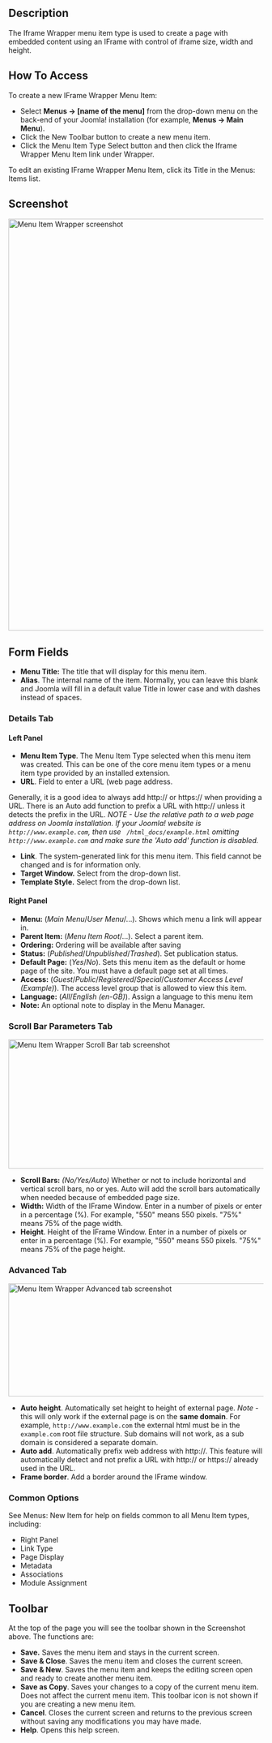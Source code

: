 <!-- Filename: Help4.x:Menu_Item:_Iframe_Wrapper / Display title: Menu Item: Iframe Wrapper -->

## Description

The Iframe Wrapper menu item type is used to create a page with embedded
content using an IFrame with control of iframe size, width and height.

## How To Access

To create a new IFrame Wrapper Menu Item:

- Select **Menus → \[name of the menu\]** from the drop-down menu on
  the back-end of your Joomla! installation (for example,
  **Menus → Main Menu**).
- Click the New Toolbar button to create a new menu item.
- Click the Menu Item Type Select button and
  then click the Iframe Wrapper Menu Item link under Wrapper.

To edit an existing IFrame Wrapper Menu Item, click its Title in the
Menus: Items list.

## Screenshot

<img
src="https://docs.joomla.org/images/4/4a/Help-4x-Menus-Menu-Item-Wrapper-en.png"
decoding="async" data-file-width="800" data-file-height="812"
width="800" height="812" alt="Menu Item Wrapper screenshot" />

## Form Fields

- **Menu Title:** The title that will display for this menu item.
- **Alias**. The internal name of the item. Normally, you can leave this
  blank and Joomla will fill in a default value Title in lower case and
  with dashes instead of spaces.

### Details Tab

#### Left Panel

- **Menu Item Type**. The Menu Item Type selected when this menu item
  was created. This can be one of the core menu item types or a menu
  item type provided by an installed extension.
- **URL**. Field to enter a URL (web page address.

Generally, it is a good idea to always add http:// or https:// when
providing a URL. There is an Auto add
function to prefix a URL with http:// unless it detects the prefix in
the URL. *NOTE - Use the relative path to a web page address on Joomla
installation. If your Joomla! website is `http://www.example.com`, then
use ` /html_docs/example.html` omitting `http://www.example.com` and
make sure the 'Auto add' function is disabled.*

- **Link**. The system-generated link for this menu item. This field
  cannot be changed and is for information only.
- **Target Window.** Select from the drop-down list.
- **Template Style.** Select from the drop-down list.

#### Right Panel

- **Menu:** (*Main Menu*/*User Menu*/...). Shows which menu a link will
  appear in.
- **Parent Item:** (*Menu Item Root*/...). Select a parent item.
- **Ordering:** Ordering will be available after saving
- **Status:** (*Published*/*Unpublished*/*Trashed*). Set publication
  status.
- **Default Page:** (*Yes*/*No*). Sets this menu item as the default or
  home page of the site. You must have a default page set at all times.
- **Access:** (*Guest*/*Public*/*Registered*/*Special*/*Customer Access
  Level (Example)*). The access level group that is allowed to view this
  item.
- **Language:** (*All*/*English (en-GB)*). Assign a language to this
  menu item
- **Note:** An optional note to display in the Menu Manager.

### Scroll Bar Parameters Tab

<img
src="https://docs.joomla.org/images/7/7e/Help-4x-Menus-Menu-Item-Wrapper-Scroll-Bar-parameters-screenshot-en.png"
decoding="async" data-file-width="600" data-file-height="255"
width="600" height="255"
alt="Menu Item Wrapper Scroll Bar tab screenshot" />

- **Scroll Bars:** *(No/Yes/Auto)* Whether or not to include horizontal
  and vertical scroll bars, no or yes. Auto will add the scroll bars
  automatically when needed because of embedded page size.
- **Width:** Width of the IFrame Window. Enter in a number of pixels or
  enter in a percentage (%). For example, "550" means 550 pixels. "75%"
  means 75% of the page width.
- **Height**. Height of the IFrame Window. Enter in a number of pixels
  or enter in a percentage (%). For example, "550" means 550 pixels.
  "75%" means 75% of the page height.

### Advanced Tab

<img
src="https://docs.joomla.org/images/8/80/Help-4x-Menus-Menu-Item-Wrapper-Advanced-options-screenshot-en.png"
decoding="async" data-file-width="600" data-file-height="223"
width="600" height="223"
alt="Menu Item Wrapper Advanced tab screenshot" />

- **Auto height**. Automatically set height to height of external page.
  *Note* - this will only work if the external page is on the **same
  domain**. For example, `http://www.example.com` the external html must
  be in the `example.com` root file structure. Sub domains will not
  work, as a sub domain is considered a separate domain.
- **Auto add**. Automatically prefix web address with http://. This
  feature will automatically detect and not prefix a URL with http:// or
  https:// already used in the URL.
- **Frame border**. Add a border around the IFrame window.

### Common Options

See Menus: New Item for help on fields common to all Menu Item types, including:

- Right Panel
- Link Type
- Page Display
- Metadata
- Associations
- Module Assignment

## Toolbar

At the top of the page you will see the toolbar shown in the Screenshot
above. The functions are:

- **Save.** Saves the menu item and stays in the current screen.
- **Save & Close**. Saves the menu item and closes the current screen.
- **Save & New**. Saves the menu item and keeps the editing screen open
  and ready to create another menu item.
- **Save as Copy**. Saves your changes to a copy of the current menu
  item. Does not affect the current menu item. This toolbar icon is not
  shown if you are creating a new menu item.
- **Cancel**. Closes the current screen and returns to the previous
  screen without saving any modifications you may have made.
- **Help**. Opens this help screen.
